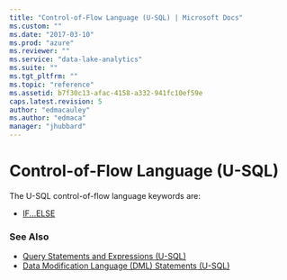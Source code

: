 ```yaml
---
title: "Control-of-Flow Language (U-SQL) | Microsoft Docs"
ms.custom: ""
ms.date: "2017-03-10"
ms.prod: "azure"
ms.reviewer: ""
ms.service: "data-lake-analytics"
ms.suite: ""
ms.tgt_pltfrm: ""
ms.topic: "reference"
ms.assetid: b7f30c13-afac-4158-a332-941fc10ef59e
caps.latest.revision: 5
author: "edmacauley"
ms.author: "edmaca"
manager: "jhubbard"
---
```

# Control-of-Flow Language (U-SQL)
The U-SQL control-of-flow language keywords are:
* [IF...ELSE](../u-sql/if-else-u-sql.md)


### See Also
* [Query Statements and Expressions (U-SQL)](../u-sql/query-statements-and-expressions-u-sql.md)
* [Data Modification Language (DML) Statements (U-SQL)](../u-sql/data-modification-language-dml-statements-u-sql.md)  